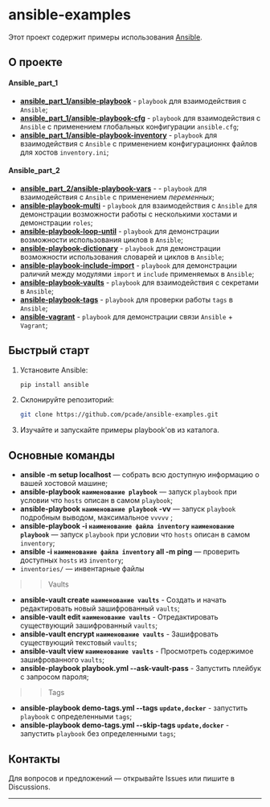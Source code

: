 # ansible-examples

Этот проект содержит примеры использования [Ansible](https://www.ansible.com/).

## О проекте
#### Ansible_part_1
- [**ansible_part_1/ansible-playbook**](https://github.com/pcade/ansible-examples/tree/main/ansible_part_1/ansible-playbook) - `playbook` для взаимодействия с `Ansible`;
- [**ansible_part_1/ansible-playbook-cfg**](https://github.com/pcade/ansible-examples/tree/main/ansible_part_1/ansible-playbook-cfg) - `playbook` для взаимодействия с `Ansible` с применением глобальных конфигурации `ansible.cfg`; 
- [**ansible_part_1/ansible-playbook-inventory**](https://github.com/pcade/ansible-examples/tree/main/ansible_part_1/ansible-playbook-inventory) - `playbook` для взаимодействия с `Ansible` с применением конфигурационнх файлов для хостов `inventory.ini`;
#### Ansible_part_2
- [**ansible_part_2/ansible-playbook-vars**](https://github.com/pcade/ansible-examples/tree/main/ansible_part_2/ansible-playbook-vars) - - `playbook` для взаимодействия с `Ansible` с применением *переменных*;
- [**ansible-playbook-multi**](https://github.com/pcade/ansible-examples/tree/main/ansible-playbook-multi) - `playbook` для взаимодействия с `Ansible` для демонстрации возможности работы с несколькими хостами и демонстрации `roles`;
- [**ansible-playbook-loop-until**](https://github.com/pcade/ansible-examples/tree/main/ansible-playbook-loop-until) - `playbook` для демонстрации возможности использования циклов в `Ansible`;
- [**ansible-playbook-dictionary**](https://github.com/pcade/ansible-examples/tree/main/ansible-playbook-dictionary) - `playbook` для демонстрации возможности использования словарей и циклов в `Ansible`;
- [**ansible-playbook-include-import**](https://github.com/pcade/ansible-examples/tree/main/ansible-playbook-include-import) - `playbook` для демонстрации раличий между модулями `import` и `include` применяемых в `Ansible`;
- [**ansible-playbook-vaults**](https://github.com/pcade/ansible-examples/tree/main/ansible-playbook-vaults) - `playbook` для взаимодействия с секретами в `Ansible`;
- [**ansible-playbook-tags**](https://github.com/pcade/ansible-examples/tree/main/ansible-playbook-tags) - `playbook` для проверки работы `tags` в `Ansible`;
- [**ansible-vagrant**](https://github.com/pcade/ansible-examples/tree/main/ansible-vagrant) - `playbook` для демонстрации связи `Ansible` + `Vagrant`;

## Быстрый старт

1. Установите Ansible:
   ```bash
   pip install ansible
   ```
2. Склонируйте репозиторий:
   ```bash
   git clone https://github.com/pcade/ansible-examples.git
   ```
3. Изучайте и запускайте примеры playbook'ов из каталога.

## Основные команды

- **ansible -m setup localhost** — собрать всю доступную информацию о вашей хостовой машине;
- **ansible-playbook `наименование playbook`** — запуск `playbook` при условии что `hosts` описан в самом `playbook`;
- **ansible-playbook `наименование playbook` -vv** — запуск `playbook` подробным выводом, максимальное `vvvvv` ;
- **ansible-playbook -i `наименование файла inventory` `наименование playbook`** — запуск `playbook` при условии что `hosts` описан в самом `inventory`;
- **ansible -i `наименование файла inventory` all -m ping** — проверить доступных `hosts` из `inventory`;
- `inventories/` — инвентарные файлы
>> Vaults
- **ansible-vault create `наименование vaults`** - Создать и начать редактировать новый зашифрованный `vaults`;
- **ansible-vault edit `наименование vaults`** - Отредактировать существующий зашифрованный `vaults`;
- **ansible-vault encrypt `наименование vaults`** - Зашифровать существующий текстовый `vaults`;
- **ansible-vault view `наименование vaults`** - Просмотреть содержимое зашифрованного `vaults`;
- **ansible-playbook playbook.yml --ask-vault-pass** - Запустить плейбук с запросом пароля;
>> Tags
- **ansible-playbook demo-tags.yml --tags `update,docker`** - запустить `playbook` с определенными `tags`;
- **ansible-playbook demo-tags.yml --skip-tags `update,docker`** - запустить `playbook` без определенными `tags`;

## Контакты

Для вопросов и предложений — открывайте Issues или пишите в Discussions.

---
